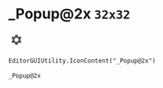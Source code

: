 # _Popup@2x `32x32`
<img src="/img/_Popup@2x.png" width=32 height=32>

``` CSharp
EditorGUIUtility.IconContent("_Popup@2x")
```
```
_Popup@2x
```
